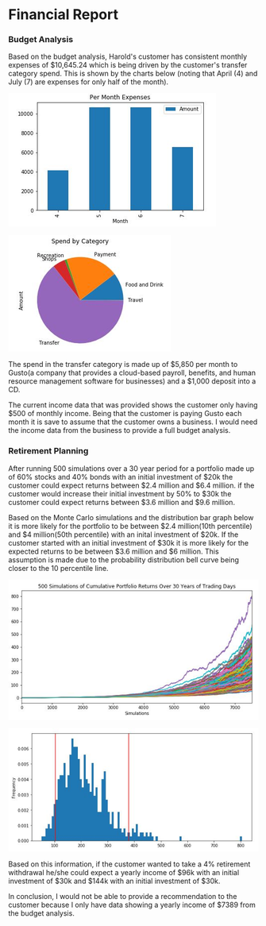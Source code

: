 # Financial Report

### Budget Analysis
Based on the budget analysis, Harold's customer has consistent monthly expenses of $10,645.24 which is being driven by the customer's transfer category spend. This is shown by the charts below (noting that April (4) and July (7) are expenses for only half of the month).

![Expenses per month](Images/per_month_expenses.JPG)  

![spend_by category](Images/Spend_by_Category.JPG)

The spend in the transfer category is made up of $5,850 per month to Gusto(a company that provides a cloud-based payroll, benefits, and human resource management software for businesses) and a $1,000 deposit into a CD.

The current income data that was provided shows the customer only having $500 of monthly income. Being that the customer is paying Gusto each month it is save to assume that the customer owns a business.  I would need the income data from the business to provide a full budget analysis.

### Retirement Planning
After running 500 simulations over a 30 year period for a portfolio made up of 60% stocks and 40% bonds with an initial investment of $20k the customer could expect returns between $2.4 million and $6.4 million. if the customer would increase their initial investment by 50% to $30k the customer could expect returns between $3.6 million and $9.6 million.

Based on the Monte Carlo simulations and the distribution bar graph below it is more likely for the portfolio to be between $2.4 million(10th percentile) and $4 million(50th percentile) with an inital investment of $20k.  If the customer started with an initial investment of $30k it is more likely for the expected returns to be between $3.6 million and $6 million.  This assumption is made due to the probability distribution bell curve being closer to the 10 percentile line.

![Monte Carlo Simulation](Images/monte_carlo_sim.JPG)  

![probability distribution](Images/probability_distribution.JPG)

Based on this information, if the customer wanted to take a 4% retirement withdrawal he/she could expect a yearly income of $96k with an initial investment of $30k and $144k with an initial investment of $30k.

In conclusion, I would not be able to provide a recommendation to the customer because I only have data showing a yearly income of $7389 from the budget analysis.

